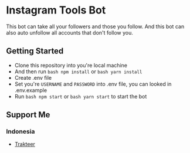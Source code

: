 # Instagram Tools Bot
This bot can take all your followers and those you follow. And this bot can also auto unfollow all accounts that don't follow you.

## Getting Started
- Clone this repository into you're local machine
- And then run ```bash npm install``` or ```bash yarn install```
- Create .env file
- Set you're ```USERNAME``` and ```PASSWORD``` into .env file, you can looked in .env.example
- Run ```bash npm start``` or ```bash yarn start``` to start the bot

## Support Me
### Indonesia
- [Trakteer](https://trakteer.id/deri-firgiawan-cj29a/tip)